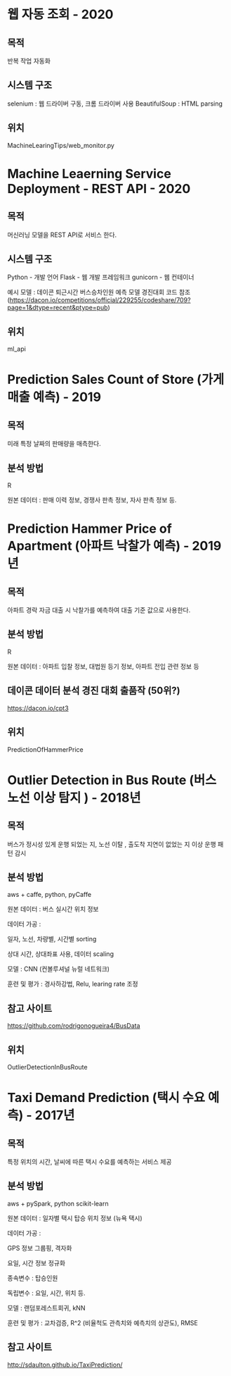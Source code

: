 
# 웹 자동 조회 - 2020
## 목적
반복 작업 자동화


## 시스템 구조
selenium : 웹 드라이버 구동, 크롬 드라이버 사용
BeautifulSoup : HTML parsing

## 위치
MachineLearingTips/web_monitor.py


# Machine Leaerning Service Deployment - REST API - 2020
## 목적
머신러닝 모델을 REST API로 서비스 한다.

## 시스템 구조
Python - 개발 언어
Flask - 웹 개발 프레임워크
gunicorn - 웹 컨테이너

예시 모델 : 데이콘 퇴근시간 버스승차인원 예측 모델 경진대회 코드 참조
(https://dacon.io/competitions/official/229255/codeshare/709?page=1&dtype=recent&ptype=pub)

## 위치
ml_api

# Prediction Sales Count of Store (가게 매출 예측) - 2019
## 목적
미래 특정 날짜의 판매량을 매측한다.

## 분석 방법
R

원본 데이터 : 판매 이력 정보, 경쟁사 판촉 정보, 자사 판촉 정보 등.


# Prediction Hammer Price of Apartment (아파트 낙찰가 예측) - 2019년
## 목적
아파트 경락 자금 대출 시 낙찰가를 예측하여 대출 기준 값으로 사용한다.

## 분석 방법
R

원본 데이터 : 아파트 입찰 정보, 대법원 등기 정보, 아파트 전입 관련 정보 등

## 데이콘 데이터 분석 경진 대회 출품작 (50위?)
https://dacon.io/cpt3

## 위치
PredictionOfHammerPrice




# Outlier Detection in Bus Route (버스 노선 이상 탐지 ) - 2018년
## 목적

버스가 정시성 있게 운행 되었는 지, 노선 이탈 , 출도착 지연이 없었는 지 이상 운행 패턴 감시

## 분석 방법

aws + caffe, python, pyCaffe

원본 데이터 : 버스 실시간 위치 정보

데이터 가공 : 

 일자, 노선, 차량별, 시간별 sorting

 상대 시간, 상대좌표 사용, 데이터 scaling

모델 : CNN (컨볼루셔널 뉴럴 네트워크)

훈련 및 평가 : 경사하강법, Relu, learing rate 조정

## 참고 사이트
https://github.com/rodrigonogueira4/BusData

## 위치
OutlierDetectionInBusRoute



# Taxi Demand Prediction (택시 수요 예측) - 2017년
## 목적
특정 위치의 시간, 날씨에 따른 택시 수요를 예측하는 서비스 제공

## 분석 방법
aws + pySpark, python scikit-learn

원본 데이터 : 일자별 택시 탑승 위치 정보 (뉴욕 택시)

데이터 가공 :

GPS 정보 그룹핑, 격자화

요일, 시간 정보 정규화

종속변수 : 탑승인원

독립변수 : 요일, 시간, 위치 등.

모델 : 랜덤포레스트회귀, kNN

훈련 및 평가 : 교차검증, R^2 (비율척도 관측치와 예측치의 상관도), RMSE

## 참고 사이트
http://sdaulton.github.io/TaxiPrediction/

